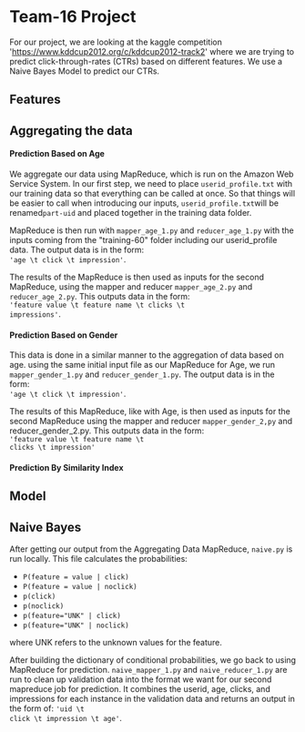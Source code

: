 Team-16 Project
=============

For our project, we are looking at the kaggle competition 'https://www.kddcup2012.org/c/kddcup2012-track2' where we are trying to predict click-through-rates (CTRs) based on different features. We use a Naive Bayes Model to predict our CTRs.


Features
-------------
## Aggregating the data
#### Prediction Based on Age


We aggregate our data using MapReduce, which is run on the Amazon Web Service System. In our first step, we need to place <code>userid_profile.txt</code> with our training data so that everything can be called at once. So that things will be easier to call when introducing our inputs, <code>userid_profile.txt</code>will be renamed<code>part-uid</code> and placed together in the training data folder.

MapReduce is then run with <code>mapper_age_1.py</code> and <code>reducer_age_1.py</code> with the inputs coming from the "training-60" folder including our userid_profile data. The output data is in the form:<br>
    <code>'age \t click \t impression'</code>.

The results of the MapReduce is then used as inputs for the second MapReduce, using the mapper and reducer <code>mapper_age_2.py</code> and <code>reducer_age_2.py</code>. This outputs data in the form:<br>
    <code>'feature value \t feature name \t clicks \t impressions'</code>.


#### Prediction Based on Gender

This data is done in a similar manner to the aggregation of data based on age. using the same initial input file as our MapReduce for Age, we run <code>mapper_gender_1.py</code> and <code>reducer_gender_1.py</code>. The output data is in the form: <br>
    <code>'age \t click \t impression'</code>.

The results of this MapReduce, like with Age, is then used as inputs for the second MapReduce using the mapper and reducer <code>mapper_gender_2,py</code> and reducer_gender_2.py</code>. This outputs data in the form:<br>
    <code>'feature value \t feature name \t clicks \t impression'</code>

#### Prediction By Similarity Index


Model
-------------
## Naive Bayes

After getting our output from the Aggregating Data MapReduce, <code>naive.py</code> is run locally. This file calculates the probabilities:
<ul>
    <li><code>P(feature = value | click)</code></li>
    <li><code>P(feature = value | noclick)</code></li>
    <li><code>p(click)</code></li>
    <li><code>p(noclick)</code></li>
    <li><code>p(feature="UNK" | click)</code></li>
    <li><code>p(feature="UNK" | noclick)</code></li>
</ul>
where UNK refers to the unknown values for the feature.

After building the dictionary of conditional probabilities, we go back to using MapReduce for prediction. <code>naive_mapper_1.py</code> and <code>naive_reducer_1.py</code> are run to clean up validation data into the format we want for our second mapreduce job for prediction. It combines the userid, age, clicks, and impressions for each instance in the validation data and returns an output in the form of: <code>'uid \t click \t impression \t age'</code>.

